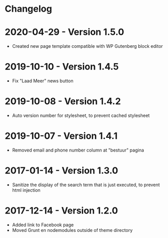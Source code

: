 Changelog
=========

2020-04-29 - Version 1.5.0
==========================
* Created new page template compatible with WP Gutenberg block editor 


2019-10-10 - Version 1.4.5
==========================
* Fix "Laad Meer" news button 


2019-10-08 - Version 1.4.2 
==========================
* Auto version number for stylesheet, to prevent cached stylesheet 


2019-10-07 - Version 1.4.1 
==========================
* Removed email and phone number column at "bestuur" pagina


2017-01-14 - Version 1.3.0 
==========================
* Sanitize the display of the search term that is just executed, to prevent html injection 


2017-12-14 - Version 1.2.0 
==========================
* Added link to Facebook page
* Moved Grunt en nodemodules outside of theme directory 
